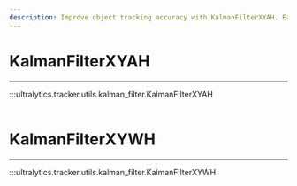```yaml
---
description: Improve object tracking accuracy with KalmanFilterXYAH. Easily integrate with Ultralytics YOLO. Learn more at Ultralytics Docs.
---
```


# KalmanFilterXYAH
---
:::ultralytics.tracker.utils.kalman_filter.KalmanFilterXYAH
<br><br>

# KalmanFilterXYWH
---
:::ultralytics.tracker.utils.kalman_filter.KalmanFilterXYWH
<br><br>